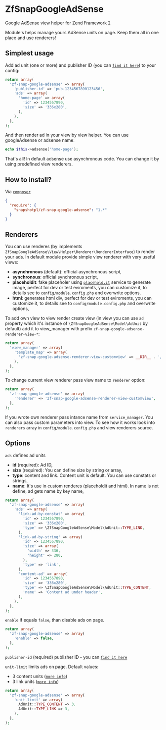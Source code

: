 ZfSnapGoogleAdSense
===================

Google AdSense view helper for Zend Framework 2

Module's helps manage yours AdSense units on page. Keep them all in one place and use renderers!

Simplest usage
--------------
Add ad unit (one or more) and publisher ID (you can [`find it here`](https://www.google.com/adsense/app#accountInformation)) to your config:

```php
return array(
  'zf-snap-google-adsense' => array(
    'publisher-id' => 'pub-1234567890123456',
    'ads' => array(
      'home-page' => array(
        'id' => 1234567890,
        'size' => '336x280',
      ),
    ),
  ),
);
```

And then render ad in your view by view helper. You can use googleAdsense or adsense name:

```php
echo $this->adsense('home-page');
```
That's all!
In default adsense use asynchronous code. You can change it by using predefined view renderers.

How to install?
---------------

Via [`composer`](https://getcomposer.org/)
```json
{
  "require": {
    "snapshotpl/zf-snap-google-adsense": "1.*"
  }
}
```

Renderers
--------

You can use renderes (by implements `ZfSnapGoogleAdSense\View\Helper\Renderer\RendererInterface`) to render your ads. In default module provide simple view renderer with very useful views:
* **asynchronous** (default): official asynchronous script,
* **synchronous**: official synchronous script,
* **placeholdit**: fake placeholer using [`placehold.it`](http://placehold.it/) service to generate image, perfect for dev or test eviroments, you can customize it, to details see to `config/module.config.php` and overwrite options,
* **html**: generates html div, perfect for dev or test eviroments, you can customize it, to details see to `config/module.config.php` and overwrite options,

To add own view to view render create view (in view you can use `ad` property which it's instance of `\ZfSnapGoogleAdSense\Model\AdUnit` by default) add it to view_manager with prefix `zf-snap-google-adsense-renderer-view-*`:

```php
return array(
  'view_manager' => array(
    'template_map' => array(
      'zf-snap-google-adsense-renderer-view-customview' => __DIR__ . '/my-awesome-custom-view.phtml',
    ),
  ),
);
```

To change current view renderer pass view name to `renderer` option:

```php
return array(
  'zf-snap-google-adsense' => array(
    'renderer' => 'zf-snap-google-adsense-renderer-view-customview',
  ),
);
```

If you wrote own renderer pass intance name from `service_manager`. You can also pass custom parameters into view. To see how it works look into `renderers` array in `config/module.config.php` and view renderers source.

Options
-------

`ads` defines ad units
* **id** (required): Ad ID,
* **size** (required): You can define size by string or array,
* **type**: content and link. Content unit is default. You can use constats or strings,
* **name**: It's use in custom renderes (placeholdit and html). In name is not define, ad gets name by key name,

```php
return array(
  'zf-snap-google-adsense' => array(
    'ads' => array(
      'link-ad-by-constat' => array(
        'id' => 1234567890,
        'size' => '336x280',
        'type' => \ZfSnapGoogleAdSense\Model\AdUnit::TYPE_LINK,
      ),
      'link-ad-by-string' => array(
        'id' => 1234567890,
        'size' => array(
          'width' => 336,
          'height' => 280,
        ),
        'type' => 'link',
      ),
      'content-ad' => array(
        'id' => 1234567890,
        'size' => '336x280',
        'type' => \ZfSnapGoogleAdSense\Model\AdUnit::TYPE_CONTENT,
        'name' => 'Content ad under header',
      ),
    ),
  ),
);
```

`enable` if equals `false`, than disable ads on page.

```php
return array(
  'zf-snap-google-adsense' => array(
    'enable' => false,
  ),
);
```

`publisher-id` (required) publisher ID - you can [`find it here`](https://www.google.com/adsense/app#accountInformation)

`unit-limit` limits ads on page. Default values:
* 3 content units ([`more info`](https://support.google.com/adsense/answer/1346295#Google_ad_limit_per_page))
* 3 link units ([`more info`](https://support.google.com/adsense/answer/1346295#Google_link_unit_limit_per_page))

```php
return array(
  'zf-snap-google-adsense' => array(
    'unit-limit' => array(
      AdUnit::TYPE_CONTENT => 3,
      AdUnit::TYPE_LINK => 3,
    ),
  ),
);
```
